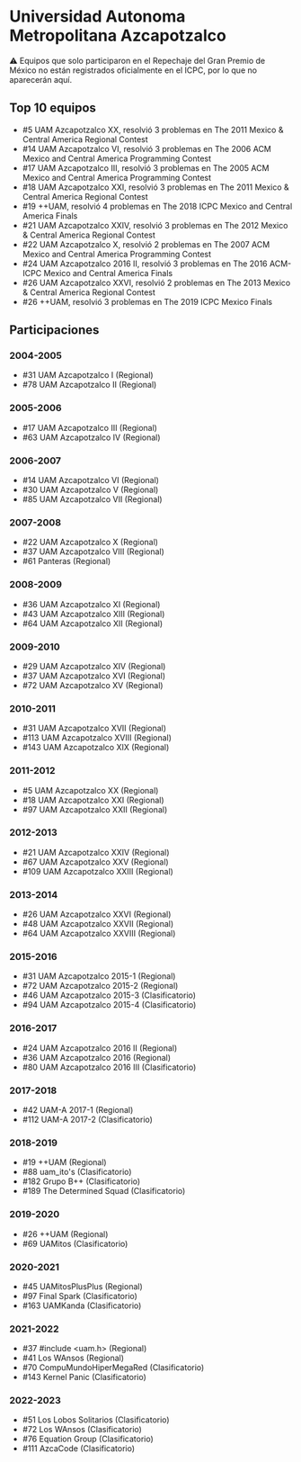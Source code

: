 # Universidad Autonoma Metropolitana Azcapotzalco

:warning: Equipos que solo participaron en el Repechaje del Gran Premio de México no están registrados oficialmente en el ICPC, por lo que no aparecerán aquí.

## Top 10 equipos

- #5 UAM Azcapotzalco XX, resolvió 3 problemas en The 2011 Mexico & Central America Regional Contest
- #14 UAM Azcapotzalco VI, resolvió 3 problemas en The 2006 ACM Mexico and Central America Programming Contest
- #17 UAM Azcapotzalco III, resolvió 3 problemas en The 2005 ACM Mexico and Central America Programming Contest
- #18 UAM Azcapotzalco XXI, resolvió 3 problemas en The 2011 Mexico & Central America Regional Contest
- #19 ++UAM, resolvió 4 problemas en The 2018 ICPC Mexico and Central America Finals
- #21 UAM Azcapotzalco XXIV, resolvió 3 problemas en The 2012 Mexico & Central America Regional Contest
- #22 UAM Azcapotzalco X, resolvió 2 problemas en The 2007 ACM Mexico and Central America Programming Contest
- #24 UAM Azcapotzalco 2016 II, resolvió 3 problemas en The 2016 ACM-ICPC Mexico and Central America Finals
- #26 UAM Azcapotzalco XXVI, resolvió 2 problemas en The 2013 Mexico & Central America Regional Contest
- #26 ++UAM, resolvió 3 problemas en The 2019 ICPC Mexico Finals

## Participaciones

### 2004-2005

- #31 UAM Azcapotzalco I (Regional)
- #78 UAM Azcapotzalco II (Regional)

### 2005-2006

- #17 UAM Azcapotzalco III (Regional)
- #63 UAM Azcapotzalco IV (Regional)

### 2006-2007

- #14 UAM Azcapotzalco VI (Regional)
- #30 UAM Azcapotzalco V (Regional)
- #85 UAM Azcapotzalco VII (Regional)

### 2007-2008

- #22 UAM Azcapotzalco X (Regional)
- #37 UAM Azcapotzalco  VIII (Regional)
- #61 Panteras (Regional)

### 2008-2009

- #36 UAM Azcapotzalco XI (Regional)
- #43 UAM Azcapotzalco XIII (Regional)
- #64 UAM Azcapotzalco XII (Regional)

### 2009-2010

- #29 UAM Azcapotzalco XIV (Regional)
- #37 UAM Azcapotzalco XVI (Regional)
- #72 UAM Azcapotzalco XV (Regional)

### 2010-2011

- #31 UAM Azcapotzalco XVII (Regional)
- #113 UAM Azcapotzalco XVIII (Regional)
- #143 UAM Azcapotzalco XIX (Regional)

### 2011-2012

- #5 UAM Azcapotzalco XX (Regional)
- #18 UAM Azcapotzalco XXI (Regional)
- #97 UAM Azcapotzalco XXII (Regional)

### 2012-2013

- #21 UAM Azcapotzalco XXIV (Regional)
- #67 UAM Azcapotzalco XXV (Regional)
- #109 UAM Azcapotzalco XXIII (Regional)

### 2013-2014

- #26 UAM Azcapotzalco XXVI (Regional)
- #48 UAM Azcapotzalco XXVII (Regional)
- #64 UAM Azcapotzalco XXVIII (Regional)

### 2015-2016

- #31 UAM Azcapotzalco 2015-1 (Regional)
- #72 UAM Azcapotzalco 2015-2 (Regional)
- #46 UAM Azcapotzalco 2015-3 (Clasificatorio)
- #94 UAM Azcapotzalco 2015-4 (Clasificatorio)

### 2016-2017

- #24 UAM Azcapotzalco 2016 II (Regional)
- #36 UAM Azcapotzalco 2016 (Regional)
- #80 UAM Azcapotzalco 2016 III (Clasificatorio)

### 2017-2018

- #42 UAM-A 2017-1 (Regional)
- #112 UAM-A 2017-2 (Clasificatorio)

### 2018-2019

- #19 ++UAM (Regional)
- #88 uam_ito's (Clasificatorio)
- #182 Grupo B++ (Clasificatorio)
- #189 The Determined Squad (Clasificatorio)

### 2019-2020

- #26 ++UAM (Regional)
- #69 UAMitos (Clasificatorio)

### 2020-2021

- #45 UAMitosPlusPlus (Regional)
- #97 Final Spark (Clasificatorio)
- #163 UAMKanda (Clasificatorio)

### 2021-2022

- #37 #include <uam.h> (Regional)
- #41 Los WAnsos (Regional)
- #70 CompuMundoHiperMegaRed (Clasificatorio)
- #143 Kernel Panic (Clasificatorio)

### 2022-2023

- #51 Los Lobos Solitarios (Clasificatorio)
- #72 Los WAnsos (Clasificatorio)
- #76 Equation Group (Clasificatorio)
- #111 AzcaCode (Clasificatorio)



